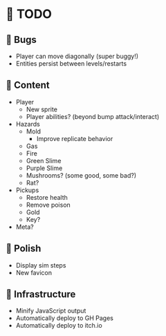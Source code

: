 # 📝 TODO

## 🐛 Bugs

- Player can move diagonally (super buggy!)
- Entities persist between levels/restarts

## 🍱 Content

- Player
  - New sprite
  - Player abilities? (beyond bump attack/interact)
- Hazards
  - Mold
    - Improve replicate behavior
  - Gas
  - Fire
  - Green Slime
  - Purple Slime
  - Mushrooms? (some good, some bad?)
  - Rat?
- Pickups
  - Restore health
  - Remove poison
  - Gold
  - Key?
- Meta?

## 💫 Polish

- Display sim steps
- New favicon

## 🧱 Infrastructure

- Minify JavaScript output
- Automatically deploy to GH Pages
- Automatically deploy to itch.io
